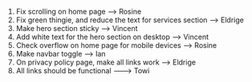 1. Fix scrolling on home page --> Rosine
2. Fix green thingie, and reduce the text for services section --> Eldrige
3. Make hero section sticky --> Vincent
4. Add white text for the hero section on desktop --> Vincent
5. Check overflow on home page for mobile devices --> Rosine
6. Make navbar toggle --> Ian
7. On privacy policy page, make all links work --> Eldrige
8. All links should be functional ---> Towi
